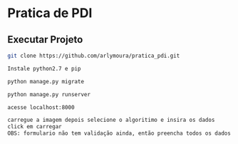 # Pratica de PDI


## Executar Projeto

```bash
git clone https://github.com/arlymoura/pratica_pdi.git
```

```bash
Instale python2.7 e pip
```

```bash
python manage.py migrate
```

```bash
python manage.py runserver
```
```bash
acesse localhost:8000
```

```bash
carregue a imagem depois selecione o algoritimo e insira os dados
click em carregar
OBS: formulario não tem validação ainda, então preencha todos os dados

```
